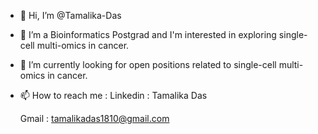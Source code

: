 - 👋 Hi, I’m @Tamalika-Das
- 👀 I’m a Bioinformatics Postgrad and I'm interested in exploring single-cell multi-omics  in cancer.
- 💞️ I’m currently looking for open positions related to single-cell multi-omics in cancer.
- 📫 How to reach me : Linkedin : Tamalika Das

  Gmail : tamalikadas1810@gmail.com
  

<!---
Tamalikaaa18/Tamalikaaa18 is a ✨ special ✨ repository because its `README.md` (this file) appears on your GitHub profile.
You can click the Preview link to take a look at your changes.
--->

